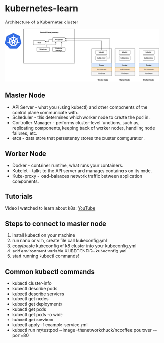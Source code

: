 # kubernetes-learn

Architecture of a Kubernetes cluster

![overview](images/k8_arch.drawio.png "k8 arch")

## Master Node
- API Server - what you (using kubectl) and other components of the control plane communicate with..
- Scheduler - this determines which worker node to create the pod in.
- Controller Manager - performs cluster-level functions, such as, replicating components, keeping track of worker nodes, handling node failures, etc.
- etcd - data store that persistently stores the cluster configuration.

## Worker Node
- Docker - container runtime, what runs your containers.
- Kubelet - talks to the API server and manages containers on its node.
- Kube-proxy - load-balances network traffic between application components.

## Tutorials
Video I watched to learn about k8s: [YouTube](https://youtu.be/7bA0gTroJjw?si=pjLvUtUuKT6ATTXX)

## Steps to connect to master node
1. install kubectl on your machine
2. run nano or vim, create file call kubeconfig.yml
3. copy/paste kubeconfig of k8 cluster into your kubeconfig.yml
4. add environment variable KUBECONFIG=kubeconfig.yml
5. start running kubectl commands!


## Common kubectl commands

- kubectl cluster-info
- kubectl describe pods
- kubectl describe services
- kubectl get nodes
- kubectl get deployments
- kubectl get pods
- kubectl get pods -o wide
- kubectl get services
- kubectl apply -f example-service.yml
- kubectl run mytestpod --image=thenetworkchuck/nccoffee:pourover --port=80